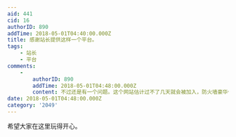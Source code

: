 ```yaml
---
aid: 441
cid: 16
authorID: 890
addTime: 2018-05-01T04:40:00.000Z
title: 感谢站长提供这样一个平台。
tags:
    - 站长
    - 平台
comments:
    -
        authorID: 890
        addTime: 2018-05-01T04:48:00.000Z
        content: 不过还是有一个问题。这个网站估计过不了几天就会被加入，防火墙豪华午餐。
date: 2018-05-01T04:48:00.000Z
category: '2049'
---
```


希望大家在这里玩得开心。
